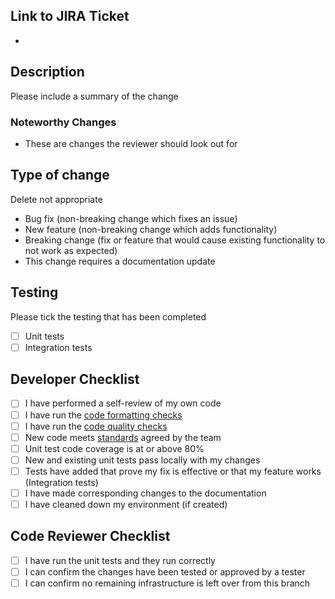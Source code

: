 ## Link to JIRA Ticket

-

## Description

Please include a summary of the change

### Noteworthy Changes

- These are changes the reviewer should look out for

## Type of change

Delete not appropriate

- Bug fix (non-breaking change which fixes an issue)
- New feature (non-breaking change which adds functionality)
- Breaking change (fix or feature that would cause existing functionality to not work as expected)
- This change requires a documentation update

## Testing

Please tick the testing that has been completed

- [ ] Unit tests
- [ ] Integration tests

## Developer Checklist

- [ ] I have performed a self-review of my own code
- [ ] I have run the [code formatting checks](../README.md#code-quality)
- [ ] I have run the [code quality checks](../README.md#code-quality)
- [ ] New code meets [standards](https://nhsd-confluence.digital.nhs.uk/display/DI/DI+Ways+of+Working) agreed by the team
- [ ] Unit test code coverage is at or above 80%
- [ ] New and existing unit tests pass locally with my changes
- [ ] Tests have added that prove my fix is effective or that my feature works (Integration tests)
- [ ] I have made corresponding changes to the documentation
- [ ] I have cleaned down my environment (if created)

## Code Reviewer Checklist

- [ ] I have run the unit tests and they run correctly
- [ ] I can confirm the changes have been tested or approved by a tester
- [ ] I can confirm no remaining infrastructure is left over from this branch

